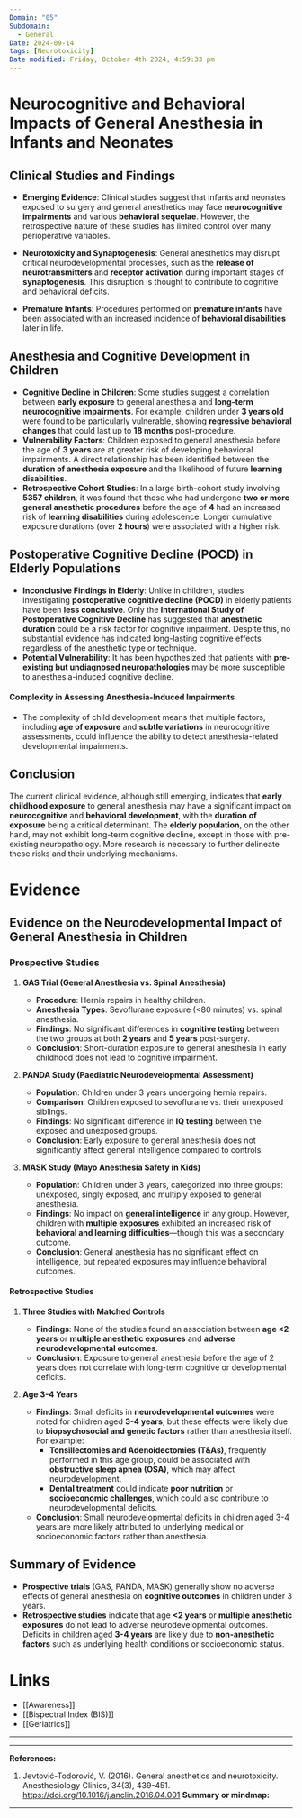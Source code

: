 ```yaml
---
Domain: "05"
Subdomain:
  - General
Date: 2024-09-14
tags: [Neurotoxicity]
Date modified: Friday, October 4th 2024, 4:59:33 pm
---
```


# Neurocognitive and Behavioral Impacts of General Anesthesia in Infants and Neonates

## Clinical Studies and Findings
- **Emerging Evidence**: Clinical studies suggest that infants and neonates exposed to surgery and general anesthetics may face **neurocognitive impairments** and various **behavioral sequelae**. However, the retrospective nature of these studies has limited control over many perioperative variables.
  
- **Neurotoxicity and Synaptogenesis**: General anesthetics may disrupt critical neurodevelopmental processes, such as the **release of neurotransmitters** and **receptor activation** during important stages of **synaptogenesis**. This disruption is thought to contribute to cognitive and behavioral deficits.
  
- **Premature Infants**: Procedures performed on **premature infants** have been associated with an increased incidence of **behavioral disabilities** later in life.
  
## Anesthesia and Cognitive Development in Children
- **Cognitive Decline in Children**: Some studies suggest a correlation between **early exposure** to general anesthesia and **long-term neurocognitive impairments**. For example, children under **3 years old** were found to be particularly vulnerable, showing **regressive behavioral changes** that could last up to **18 months** post-procedure.
- **Vulnerability Factors**: Children exposed to general anesthesia before the age of **3 years** are at greater risk of developing behavioral impairments. A direct relationship has been identified between the **duration of anesthesia exposure** and the likelihood of future **learning disabilities**.
- **Retrospective Cohort Studies**: In a large birth-cohort study involving **5357 children**, it was found that those who had undergone **two or more general anesthetic procedures** before the age of **4** had an increased risk of **learning disabilities** during adolescence. Longer cumulative exposure durations (over **2 hours**) were associated with a higher risk.

## Postoperative Cognitive Decline (POCD) in Elderly Populations
- **Inconclusive Findings in Elderly**: Unlike in children, studies investigating **postoperative cognitive decline (POCD)** in elderly patients have been **less conclusive**. Only the **International Study of Postoperative Cognitive Decline** has suggested that **anesthetic duration** could be a risk factor for cognitive impairment. Despite this, no substantial evidence has indicated long-lasting cognitive effects regardless of the anesthetic type or technique.
- **Potential Vulnerability**: It has been hypothesized that patients with **pre-existing but undiagnosed neuropathologies** may be more susceptible to anesthesia-induced cognitive decline.

#### Complexity in Assessing Anesthesia-Induced Impairments
- The complexity of child development means that multiple factors, including **age of exposure** and **subtle variations** in neurocognitive assessments, could influence the ability to detect anesthesia-related developmental impairments.

## Conclusion

The current clinical evidence, although still emerging, indicates that **early childhood exposure** to general anesthesia may have a significant impact on **neurocognitive** and **behavioral development**, with the **duration of exposure** being a critical determinant. The **elderly population**, on the other hand, may not exhibit long-term cognitive decline, except in those with pre-existing neuropathology. More research is necessary to further delineate these risks and their underlying mechanisms.

# Evidence
## Evidence on the Neurodevelopmental Impact of General Anesthesia in Children

### **Prospective Studies**

1. **GAS Trial (General Anesthesia vs. Spinal Anesthesia)**  
   - **Procedure**: Hernia repairs in healthy children.  
   - **Anesthesia Types**: Sevoflurane exposure (<80 minutes) vs. spinal anesthesia.  
   - **Findings**: No significant differences in **cognitive testing** between the two groups at both **2 years** and **5 years** post-surgery.  
   - **Conclusion**: Short-duration exposure to general anesthesia in early childhood does not lead to cognitive impairment.

2. **PANDA Study (Paediatric Neurodevelopmental Assessment)**  
   - **Population**: Children under 3 years undergoing hernia repairs.  
   - **Comparison**: Children exposed to sevoflurane vs. their unexposed siblings.  
   - **Findings**: No significant difference in **IQ testing** between the exposed and unexposed groups.  
   - **Conclusion**: Early exposure to general anesthesia does not significantly affect general intelligence compared to controls.

3. **MASK Study (Mayo Anesthesia Safety in Kids)**  
   - **Population**: Children under 3 years, categorized into three groups: unexposed, singly exposed, and multiply exposed to general anesthesia.  
   - **Findings**: No impact on **general intelligence** in any group. However, children with **multiple exposures** exhibited an increased risk of **behavioral and learning difficulties**—though this was a secondary outcome.  
   - **Conclusion**: General anesthesia has no significant effect on intelligence, but repeated exposures may influence behavioral outcomes.

#### **Retrospective Studies**

1. **Three Studies with Matched Controls**  
   - **Findings**: None of the studies found an association between **age <2 years** or **multiple anesthetic exposures** and **adverse neurodevelopmental outcomes**.  
   - **Conclusion**: Exposure to general anesthesia before the age of 2 years does not correlate with long-term cognitive or developmental deficits.

2. **Age 3-4 Years**  
   - **Findings**: Small deficits in **neurodevelopmental outcomes** were noted for children aged **3-4 years**, but these effects were likely due to **biopsychosocial and genetic factors** rather than anesthesia itself. For example:  
	 - **Tonsillectomies and Adenoidectomies (T&As)**, frequently performed in this age group, could be associated with **obstructive sleep apnea (OSA)**, which may affect neurodevelopment.  
	 - **Dental treatment** could indicate **poor nutrition** or **socioeconomic challenges**, which could also contribute to neurodevelopmental deficits.  
   - **Conclusion**: Small neurodevelopmental deficits in children aged 3-4 years are more likely attributed to underlying medical or socioeconomic factors rather than anesthesia.

## Summary of Evidence
- **Prospective trials** (GAS, PANDA, MASK) generally show no adverse effects of general anesthesia on **cognitive outcomes** in children under 3 years.
- **Retrospective studies** indicate that age **<2 years** or **multiple anesthetic exposures** do not lead to adverse neurodevelopmental outcomes. Deficits in children aged **3-4 years** are likely due to **non-anesthetic factors** such as underlying health conditions or socioeconomic status.

# Links
- [[Awareness]]
- [[Bispectral Index (BIS)]]
- [[Geriatrics]]

---

---
**References:**

1. Jevtović-Todorović, V. (2016). General anesthetics and neurotoxicity. Anesthesiology Clinics, 34(3), 439-451. https://doi.org/10.1016/j.anclin.2016.04.001
**Summary or mindmap:**

------------------------------------------------------------------------------------------------------------------------------------------------------------------------------------------------------------------------------
